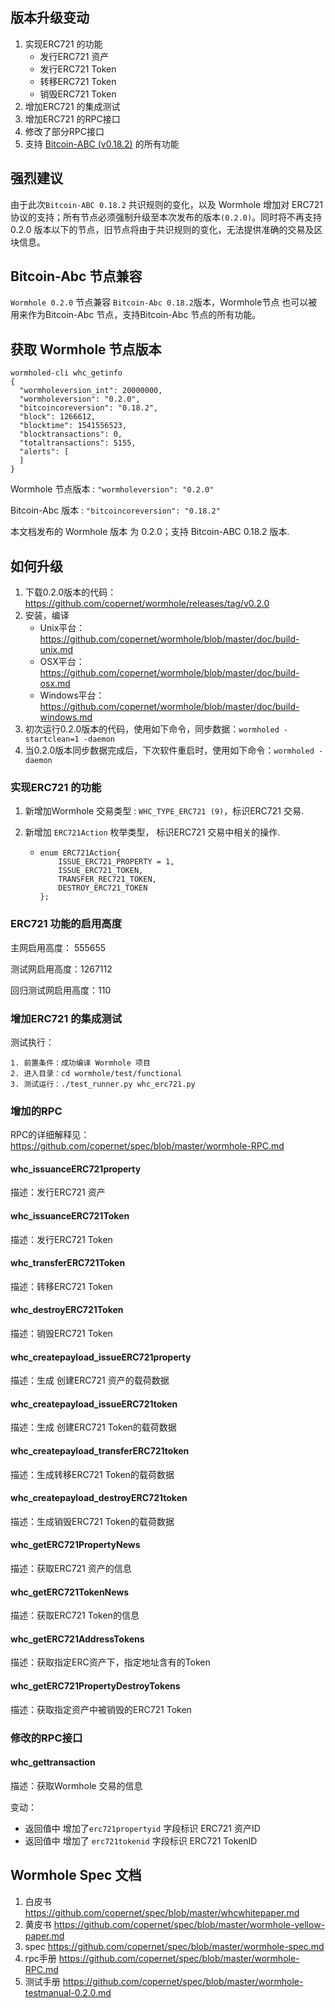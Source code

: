 ## 版本升级变动

1. 实现ERC721 的功能
   * 发行ERC721 资产
   * 发行ERC721 Token
   * 转移ERC721 Token
   * 销毁ERC721 Token
2. 增加ERC721 的集成测试
3. 增加ERC721 的RPC接口
4. 修改了部分RPC接口
5. 支持 [Bitcoin-ABC (v0.18.2)](https://github.com/Bitcoin-ABC/bitcoin-abc/tree/v0.18.2) 的所有功能



## 强烈建议

由于此次`Bitcoin-ABC 0.18.2` 共识规则的变化，以及 Wormhole 增加对 ERC721协议的支持；所有节点必须强制升级至本次发布的版本`(0.2.0)`。同时将不再支持 0.2.0 版本以下的节点，旧节点将由于共识规则的变化，无法提供准确的交易及区块信息。



## Bitcoin-Abc 节点兼容

`Wormhole 0.2.0` 节点兼容 `Bitcoin-Abc 0.18.2`版本，Wormhole节点 也可以被用来作为Bitcoin-Abc 节点，支持Bitcoin-Abc 节点的所有功能。



## 获取 Wormhole  节点版本

```
wormholed-cli whc_getinfo
{  
  "wormholeversion_int": 20000000,
  "wormholeversion": "0.2.0",
  "bitcoincoreversion": "0.18.2",
  "block": 1266612,
  "blocktime": 1541556523,
  "blocktransactions": 0,
  "totaltransactions": 5155,
  "alerts": [
  ]
}
```

Wormhole 节点版本 : `"wormholeversion": "0.2.0"`

Bitcoin-Abc 版本 : `"bitcoincoreversion": "0.18.2"`



本文档发布的 Wormhole 版本 为 0.2.0；支持 Bitcoin-ABC 0.18.2 版本.



## 如何升级

1. 下载0.2.0版本的代码：https://github.com/copernet/wormhole/releases/tag/v0.2.0
2. 安装，编译
   - Unix平台：https://github.com/copernet/wormhole/blob/master/doc/build-unix.md
   - OSX平台：https://github.com/copernet/wormhole/blob/master/doc/build-osx.md
   - Windows平台：https://github.com/copernet/wormhole/blob/master/doc/build-windows.md
3. 初次运行0.2.0版本的代码，使用如下命令，同步数据：`wormholed -startclean=1 -daemon`
4. 当0.2.0版本同步数据完成后，下次软件重启时，使用如下命令：`wormholed -daemon`



### 实现ERC721 的功能

1. 新增加Wormhole 交易类型 : `WHC_TYPE_ERC721 (9)`，标识ERC721 交易.

2. 新增加 `ERC721Action` 枚举类型， 标识ERC721 交易中相关的操作.

   * ```
     enum ERC721Action{
         ISSUE_ERC721_PROPERTY = 1,
         ISSUE_ERC721_TOKEN,
         TRANSFER_REC721_TOKEN,
         DESTROY_ERC721_TOKEN
     };
     ```



### ERC721 功能的启用高度

主网启用高度： 555655

测试网启用高度：1267112

回归测试网启用高度：110



### 增加ERC721 的集成测试

测试执行：

```
1. 前置条件：成功编译 Wormhole 项目
2. 进入目录：cd wormhole/test/functional
3. 测试运行：./test_runner.py whc_erc721.py
```



### 增加的RPC

RPC的详细解释见：https://github.com/copernet/spec/blob/master/wormhole-RPC.md

#### whc_issuanceERC721property

描述：发行ERC721 资产



#### whc_issuanceERC721Token

描述：发行ERC721 Token



#### whc_transferERC721Token

描述：转移ERC721 Token



#### whc_destroyERC721Token

描述：销毁ERC721 Token



#### whc_createpayload_issueERC721property

描述：生成 创建ERC721 资产的载荷数据



#### whc_createpayload_issueERC721token

描述：生成 创建ERC721 Token的载荷数据



#### whc_createpayload_transferERC721token

描述：生成转移ERC721 Token的载荷数据



#### whc_createpayload_destroyERC721token

描述：生成销毁ERC721 Token的载荷数据 



#### whc_getERC721PropertyNews

描述：获取ERC721 资产的信息



#### whc_getERC721TokenNews

描述：获取ERC721 Token的信息



#### whc_getERC721AddressTokens

描述：获取指定ERC资产下，指定地址含有的Token



#### whc_getERC721PropertyDestroyTokens

描述：获取指定资产中被销毁的ERC721 Token



### 修改的RPC接口

#### whc_gettransaction

描述：获取Wormhole 交易的信息

变动：

* 返回值中 增加了`erc721propertyid` 字段标识 ERC721 资产ID
* 返回值中 增加了 `erc721tokenid` 字段标识 ERC721 TokenID



## Wormhole Spec 文档

1. 白皮书     https://github.com/copernet/spec/blob/master/whcwhitepaper.md
2. 黄皮书     https://github.com/copernet/spec/blob/master/wormhole-yellow-paper.md
3. spec       https://github.com/copernet/spec/blob/master/wormhole-spec.md
4. rpc手册    https://github.com/copernet/spec/blob/master/wormhole-RPC.md
5. 测试手册   https://github.com/copernet/spec/blob/master/wormhole-testmanual-0.2.0.md





